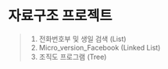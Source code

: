 # **자료구조 프로젝트**
> 1. 전화번호부 및 생일 검색 (List)
> 2. Micro_version_Facebook (Linked List)
> 3. 조직도 프로그램 (Tree)
